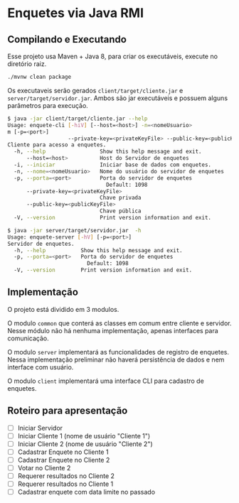 # Enquetes via Java RMI

## Compilando e Executando

Esse projeto usa Maven + Java 8, para criar os executáveis, execute no diretório raiz.

```bash
./mvnw clean package
```

Os executaveis serão gerados `client/target/cliente.jar` e `server/target/servidor.jar`. Ambos são jar executáveis e possuem alguns parâmetros para execução.

```bash
$ java -jar client/target/cliente.jar --help
Usage: enquete-cli [-hiV] [--host=<host>] -n=<nomeUsuario>
m [-p=<port>]
                   --private-key=<privateKeyFile> --public-key=<publicKeyFile>
Cliente para acesso a enquetes.
  -h, --help                 Show this help message and exit.
      --host=<host>          Host do Servidor de enquetes
  -i, --iniciar              Iniciar base de dados com enquetes.
  -n, --nome=<nomeUsuario>   Nome do usuário do servidor de enquetes
  -p, --porta=<port>         Porta do servidor de enquetes
                               Default: 1098
      --private-key=<privateKeyFile>
                             Chave privada
      --public-key=<publicKeyFile>
                             Chave pública
  -V, --version              Print version information and exit.

```

```bash
$ java -jar server/target/servidor.jar  -h
Usage: enquete-server [-hV] [-p=<port>]
Servidor de enquetes.
  -h, --help           Show this help message and exit.
  -p, --porta=<port>   Porta do servidor de enquetes
                         Default: 1098
  -V, --version        Print version information and exit.
```

## Implementação

O projeto está dividido em 3 modulos. 

O modulo `common` que conterá as classes em comum entre cliente e servidor. Nesse módulo não há nenhuma implementação, apenas interfaces para comunicação.

O modulo `server` implementará as funcionalidades de registro de enquetes. Nessa implementação preliminar não haverá persistência de dados e nem interface com usuário.

O modulo `client` implementará uma interface CLI para cadastro de enquetes.

## Roteiro para apresentação

* [ ] Iniciar Servidor
* [ ] Iniciar Cliente 1 (nome de usuário "Cliente 1")
* [ ] Iniciar Cliente 2 (nome de usuário "Cliente 2") 
* [ ] Cadastrar Enquete no Cliente 1
* [ ] Cadastrar Enquete no Cliente 2
* [ ] Votar no Cliente 2
* [ ] Requerer resultados no Cliente 2
* [ ] Requerer resultados no Cliente 1
* [ ] Cadastrar enquete com data limite no passado